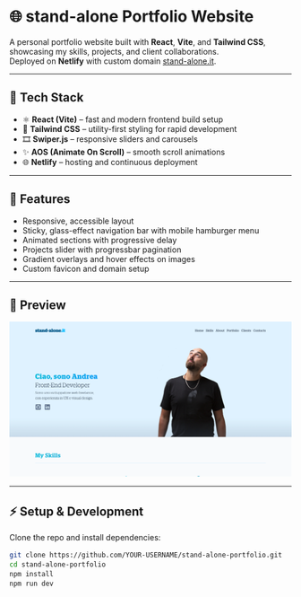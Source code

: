 # 🌐 stand-alone Portfolio Website

A personal portfolio website built with **React**, **Vite**, and **Tailwind CSS**, showcasing my skills, projects, and client collaborations.  
Deployed on **Netlify** with custom domain [stand-alone.it](https://stand-alone.it).

---

## 🚀 Tech Stack

- ⚛️ **React (Vite)** – fast and modern frontend build setup
- 🎨 **Tailwind CSS** – utility-first styling for rapid development
- 🎞 **Swiper.js** – responsive sliders and carousels
- ✨ **AOS (Animate On Scroll)** – smooth scroll animations
- 🌐 **Netlify** – hosting and continuous deployment

---

## 📂 Features

- Responsive, accessible layout
- Sticky, glass-effect navigation bar with mobile hamburger menu
- Animated sections with progressive delay
- Projects slider with progressbar pagination
- Gradient overlays and hover effects on images
- Custom favicon and domain setup

---

## 📸 Preview

![Preview Screenshot](./screenshot.png)

---

## ⚡ Setup & Development

Clone the repo and install dependencies:

```bash
git clone https://github.com/YOUR-USERNAME/stand-alone-portfolio.git
cd stand-alone-portfolio
npm install
npm run dev
```
